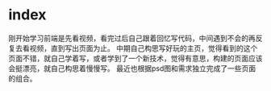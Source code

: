 # index
刚开始学习前端是先看视频，看完过后自己跟着回忆写代码，中间遇到不会的再反复去看视频，直到写出页面为止。
中期自己构思写好玩的主页，觉得看到的这个页面不错，就自己学着写，或者学到了一个新技术，觉得有意思，构建的页面应该会挺漂亮，就自己构思着慢慢写。
最近也根据psd图和需求独立完成了一些页面的组合。
